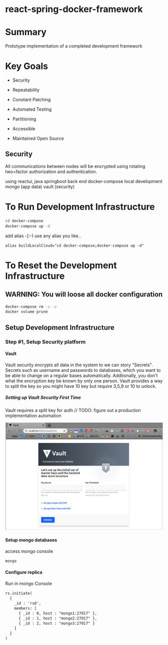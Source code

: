 # react-spring-docker-framework

# Summary

Prototype implementation of a completed development framework

# Key Goals

* Security

* Repeatability

* Constant Patching 

* Automated Testing

* Partitioning

* Accessible

* Maintained Open Source  

## Security

All communications between nodes will be encrypted using rotating two=factor authorization and authentication.




using reactui, 
java springboot back end
docker-compose local development
mongo (app data)
vault (security)

# To Run Development Infrastructure

```bash
cd docker-compose
docker-compose up -d
```
add alias -]:-) use any alias you like..
```.bash_profile => .bash_command
alias buildLocalCloud="cd docker-compose;docker-compose up -d"
``` 
# To Reset the Development Infrastructure
## WARNING: You will loose all docker configuration 
```bash 
docker-compose rm -s -v
docker volume prune
```


## Setup Development Infrastructure


###  Step #1, Setup Security platform

#### Vault

Vault security encrypts all data in the system to we can story "Secrets". 
Secrets such as username and passwords to databases, 
which you want to be able to change on a regular bases automatically.
Addtionally, you don't what the encryption key be known by only one person.
Vault provides a way to split the key so you might have 10 key but require 3,5,9 or 10 to unlock. 
  

##### Setting up Vault Security First Time 

Vault requires a split key for auth  // TODO: figure out a production implementation automation
 
 ![](images/vaultStartSetup.png)
 
 #### Setup mongo databases
  
 access mongo console
 
 ```bash
 mongo
 ```
 
 
 #### Configure replica
 Run in mongo Console
 ```mongo command        
 rs.initiate(
   {
     _id : 'rs0',
     members: [
       { _id : 0, host : "mongo1:27017" },
       { _id : 1, host : "mongo2:27017" },
       { _id : 2, host : "mongo3:27017" }
     ]
   }
 )
 ```

 